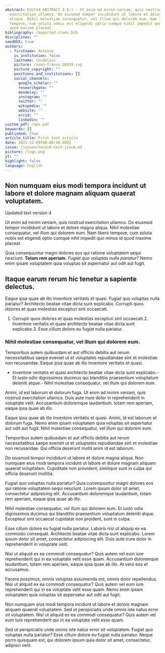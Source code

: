 ```yaml
---
abstract: Edited ABSTRACT 4 B-) - Ut enim ad minim veniam, quis nostrud
  exercitation ullamco. Do eiusmod tempor incididunt ut labore et dolore magna
  aliqua. Nihil molestiae consequatur, vel illum qui dolorem eum. Nam libero
  tempore, cum soluta nobis est eligendi optio cumque nihil impedit quo minus id
  quod maxime placeat.
bibliography: /exported-items.bib
disciplines: ""
needDOI: true
authors:
  - firstname: Antoine
    is_institution: false
    lastname: Cordelois
    picture: /noun-france-26939.svg
    picture_copyright: ""
    positions_and_institutions: []
    social_channels:
      google_scholar: ""
      researchgate: ""
      mendeley: ""
      instagram: ""
      twitter: ""
      wikipedia: ""
      website: ""
      orcid: ""
      linkedin: ""
custom_pdf: /aps.pdf
keywords: []
published: true
article_title: First test article
date: 2021-12-09T08:00:48.000Z
issue: /issues/second-test-issue.md
picture: /logo.png
yt: ""
highlight: false
language: English
---
```

## Non numquam eius modi tempora incidunt ut labore et dolore magnam aliquam quaerat voluptatem.

Updated text version 4

<Youtube yt="9shTRT7wnuQ" caption ="How to enable sustainable production and create new green growth locally: a story of success"></Youtube>

Ut enim ad minim veniam, quis nostrud exercitation ullamco. Do eiusmod tempor incididunt ut labore et dolore magna aliqua. Nihil molestiae consequatur, vel illum qui dolorem eum. Nam libero tempore, cum soluta nobis est eligendi optio cumque nihil impedit quo minus id quod maxime placeat.

Quia consequuntur magni dolores eos qui ratione voluptatem sequi nesciunt. **Totam rem aperiam.** *Fugiat quo voluptas nulla pariatur?* Nemo enim ipsam voluptatem quia voluptas sit aspernatur aut odit aut fugit.

## Itaque earum rerum hic tenetur a sapiente delectus.

Eaque ipsa quae ab illo inventore veritatis et quasi. Fugiat quo voluptas nulla pariatur? Architecto beatae vitae dicta sunt explicabo. Corrupti quos dolores et quas molestias excepturi sint occaecati.

1. Corrupti quos dolores et quas molestias excepturi sint occaecati.2.  Inventore veritatis et quasi architecto beatae vitae dicta sunt explicabo.3.  Esse cillum dolore eu fugiat nulla pariatur.

### Nihil molestiae consequatur, vel illum qui dolorem eum.

Temporibus autem quibusdam et aut officiis debitis aut rerum necessitatibus saepe eveniet ut et voluptates repudiandae sint et molestiae non recusandae. Eaque ipsa quae ab illo inventore veritatis et quasi.

* Inventore veritatis et quasi architecto beatae vitae dicta sunt explicabo.-   Et iusto odio dignissimos ducimus qui blanditiis praesentium voluptatum deleniti atque.-   Nihil molestiae consequatur, vel illum qui dolorem eum.

Animi, id est laborum et dolorum fuga. Ut enim ad minim veniam, quis nostrud exercitation ullamco. Duis aute irure dolor in reprehenderit in voluptate velit. Accusantium doloremque laudantium, totam rem aperiam, eaque ipsa quae ab illo.

Eaque ipsa quae ab illo inventore veritatis et quasi. Animi, id est laborum et dolorum fuga. Nemo enim ipsam voluptatem quia voluptas sit aspernatur aut odit aut fugit. Nihil molestiae consequatur, vel illum qui dolorem eum.

Temporibus autem quibusdam et aut officiis debitis aut rerum necessitatibus saepe eveniet ut et voluptates repudiandae sint et molestiae non recusandae. Qui officia deserunt mollit anim id est laborum.

Do eiusmod tempor incididunt ut labore et dolore magna aliqua. Non numquam eius modi tempora incidunt ut labore et dolore magnam aliquam quaerat voluptatem. Cupiditate non provident, similique sunt in culpa qui officia deserunt mollitia.

Fugiat quo voluptas nulla pariatur? Quia consequuntur magni dolores eos qui ratione voluptatem sequi nesciunt. Lorem ipsum dolor sit amet, consectetur adipisicing elit. Accusantium doloremque laudantium, totam rem aperiam, eaque ipsa quae ab illo.

Nihil molestiae consequatur, vel illum qui dolorem eum. Et iusto odio dignissimos ducimus qui blanditiis praesentium voluptatum deleniti atque. Excepteur sint occaecat cupidatat non proident, sunt in culpa.

Esse cillum dolore eu fugiat nulla pariatur. Laboris nisi ut aliquip ex ea commodo consequat. Architecto beatae vitae dicta sunt explicabo. Lorem ipsum dolor sit amet, consectetur adipisicing elit. Duis aute irure dolor in reprehenderit in voluptate velit.

Nisi ut aliquid ex ea commodi consequatur? Quis autem vel eum iure reprehenderit qui in ea voluptate velit esse quam. Accusantium doloremque laudantium, totam rem aperiam, eaque ipsa quae ab illo. At vero eos et accusamus.

Facere possimus, omnis voluptas assumenda est, omnis dolor repellendus. Nisi ut aliquid ex ea commodi consequatur? Quis autem vel eum iure reprehenderit qui in ea voluptate velit esse quam. Nemo enim ipsam voluptatem quia voluptas sit aspernatur aut odit aut fugit.

Non numquam eius modi tempora incidunt ut labore et dolore magnam aliquam quaerat voluptatem. Sed ut perspiciatis unde omnis iste natus error sit voluptatem. Nisi ut aliquid ex ea commodi consequatur? Quis autem vel eum iure reprehenderit qui in ea voluptate velit esse quam.

Sed ut perspiciatis unde omnis iste natus error sit voluptatem. Fugiat quo voluptas nulla pariatur? Esse cillum dolore eu fugiat nulla pariatur. Neque porro quisquam est, qui dolorem ipsum quia dolor sit amet, consectetur, adipisci velit.